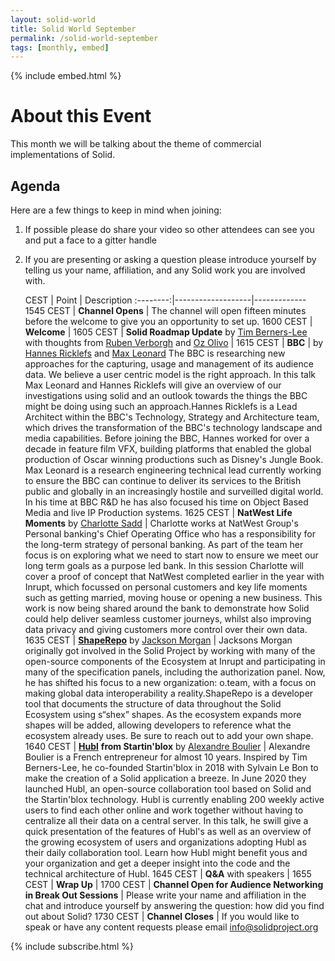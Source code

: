 ```yaml
---
layout: solid-world
title: Solid World September
permalink: /solid-world-september
tags: [monthly, embed]
---
```


{% include embed.html %}

About this Event
================
This month we will be talking about the theme of commercial implementations of Solid. 

Agenda
------
Here are a few things to keep in mind when joining:
1. If possible please do share your video so other attendees can see you and put a face to a gitter handle
2. If you are presenting or asking a question please introduce yourself by telling us your name, affiliation, and any Solid work you are involved with.

   CEST   |       Point       | Description 
:--------:|-------------------|-------------
1545 CEST | **Channel Opens** | The channel will open fifteen minutes before the welcome to give you an opportunity to set up.
1600 CEST | **Welcome**       |
1605 CEST | **Solid Roadmap Update** by <a href="https://github.com/timbl" target="_blank">Tim Berners-Lee</a> with thoughts from <a href="https://github.com/RubenVerborgh" target="_blank">Ruben Verborgh</a> and <a href="https://github.com/oolivo" target="_blank">Oz Olivo</a> |
1615 CEST | **BBC** | by <a href="https://www.linkedin.com/in/hricklefs/" target="_blank">Hannes Ricklefs</a> and <a href="https://www.linkedin.com/in/max-leonard-98b296157/" target="_blank">Max Leonard</a> The BBC is researching new approaches for the capturing, usage and management of its audience data. We believe a user centric model is the right approach. In this talk Max Leonard and Hannes Ricklefs will give an overview of our investigations using solid and an outlook towards the things the BBC might be doing using such an approach.Hannes Ricklefs is a Lead Architect within the BBC's Technology, Strategy and Architecture team, which drives the transformation of the BBC's technology landscape and media capabilities. Before joining the BBC, Hannes worked for over a decade in feature film VFX, building platforms that enabled the global production of Oscar winning productions such as Disney's Jungle Book. Max Leonard is a research engineering technical lead currently working to ensure the BBC can continue to deliver its services to the British public and globally in an increasingly hostile and surveilled digital world. In his time at BBC R&D he has also focused his time on Object Based Media and live IP Production systems.
1625 CEST | **NatWest Life Moments** by <a href="https://www.linkedin.com/in/charlottesworld/" target="_blank">Charlotte Sadd</a> | Charlotte works at NatWest Group's Personal banking's Chief Operating Office who has a responsibility for the long-term strategy of personal banking. As part of the team her focus is on exploring what we need to start now to ensure we meet our long term goals as a purpose led bank.  In this session Charlotte will cover a proof of concept that NatWest completed earlier in the year with Inrupt, which focussed on personal customers and key life moments such as getting married, moving house or opening a new business. This work is now being shared around the bank to demonstrate how Solid could help deliver seamless customer journeys, whilst also improving data privacy and giving customers more control over their own data.
1635 CEST | <a href="https://shaperepo.com" target="_blank">**ShapeRepo**</a> by <a href="https://github.com/jaxoncreed" target="_blank">Jackson Morgan</a> | Jacksons Morgan originally got involved in the Solid Project by working with many of the open-source components of the Ecosystem at Inrupt and participating in many of the specification panels, including the authorization panel. Now, he has shifted his focus to a new organization: o.team, with a focus on making global data interoperability a reality.ShapeRepo is a developer tool that documents the structure of data throughout the Solid Ecosystem using s“shex” shapes. As the ecosystem expands more shapes will be added, allowing developers to reference what the ecosystem already uses. Be sure to reach out to add your own shape.
1640 CEST | <a href="https://hubl.world/en/" target="_blank">**Hubl**</a> **from Startin'blox** by <a href="https://www.linkedin.com/in/alexandre-bourlier-1725a83a/" target="_blank">Alexandre Boulier</a> | Alexandre Boulier is a French entrepreneur for almost 10 years. Inspired by Tim Berners-Lee, he co-founded Startin'blox in 2018 with Sylvain Le Bon to make the creation of a Solid application a breeze. In June 2020 they launched Hubl, an open-source collaboration tool based on Solid and the Startin'blox technology. Hubl is currently enabling 200 weekly active users to find each other online and work together without having to centralize all their data on a central server. In this talk, he swill give a quick presentation of the features of Hubl's as well as an overview of the growing ecosystem of users and organizations adopting Hubl as their daily collaboration tool. Learn how Hubl might benefit yous and your organization and get a deeper insight into the code and the technical architecture of Hubl. 
1645 CEST | **Q&A** with speakers |
1655 CEST | **Wrap Up** |
1700 CEST | **Channel Open for Audience Networking in Break Out Sessions** | Please write your name and affiliation in the chat and introduce yourself by answering the question: how did you find out about Solid? 
1730 CEST | **Channel Closes** | If you would like to speak or have any content requests please email [info@solidproject.org](mailto:info@solidproject.org)

{% include subscribe.html %}
